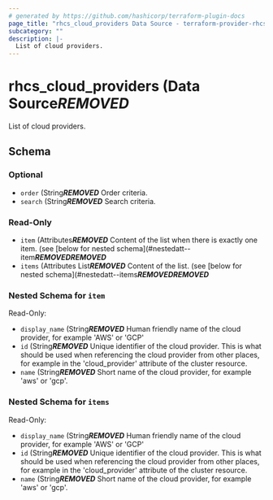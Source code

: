 ```yaml
---
# generated by https://github.com/hashicorp/terraform-plugin-docs
page_title: "rhcs_cloud_providers Data Source - terraform-provider-rhcs"
subcategory: ""
description: |-
  List of cloud providers.
---
```


# rhcs_cloud_providers (Data Source***REMOVED***

List of cloud providers.



<!-- schema generated by tfplugindocs -->
## Schema

### Optional

- `order` (String***REMOVED*** Order criteria.
- `search` (String***REMOVED*** Search criteria.

### Read-Only

- `item` (Attributes***REMOVED*** Content of the list when there is exactly one item. (see [below for nested schema](#nestedatt--item***REMOVED******REMOVED***
- `items` (Attributes List***REMOVED*** Content of the list. (see [below for nested schema](#nestedatt--items***REMOVED******REMOVED***

<a id="nestedatt--item"></a>
### Nested Schema for `item`

Read-Only:

- `display_name` (String***REMOVED*** Human friendly name of the cloud provider, for example 'AWS' or 'GCP'
- `id` (String***REMOVED*** Unique identifier of the cloud provider. This is what should be used when referencing the cloud provider from other places, for example in the 'cloud_provider' attribute of the cluster resource.
- `name` (String***REMOVED*** Short name of the cloud provider, for example 'aws' or 'gcp'.


<a id="nestedatt--items"></a>
### Nested Schema for `items`

Read-Only:

- `display_name` (String***REMOVED*** Human friendly name of the cloud provider, for example 'AWS' or 'GCP'
- `id` (String***REMOVED*** Unique identifier of the cloud provider. This is what should be used when referencing the cloud provider from other places, for example in the 'cloud_provider' attribute of the cluster resource.
- `name` (String***REMOVED*** Short name of the cloud provider, for example 'aws' or 'gcp'.


